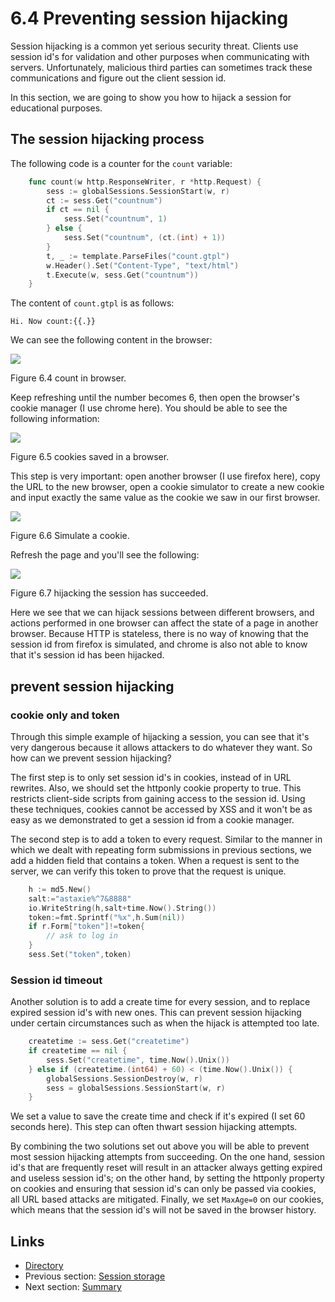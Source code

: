 # 6.4 Preventing session hijacking

Session hijacking is a common yet serious security threat. Clients use session id's for validation and other purposes when communicating with servers. Unfortunately, malicious third parties can sometimes track these communications and figure out the client session id.

In this section, we are going to show you how to hijack a session for educational purposes.

## The session hijacking process

The following code is a counter for the `count` variable:

```go
    func count(w http.ResponseWriter, r *http.Request) {
        sess := globalSessions.SessionStart(w, r)
        ct := sess.Get("countnum")
        if ct == nil {
            sess.Set("countnum", 1)
        } else {
            sess.Set("countnum", (ct.(int) + 1))
        }
        t, _ := template.ParseFiles("count.gtpl")
        w.Header().Set("Content-Type", "text/html")
        t.Execute(w, sess.Get("countnum"))
    }
```

The content of `count.gtpl` is as follows:

```text
Hi. Now count:{{.}}
```

We can see the following content in the browser:

![](https://github.com/boekan/build-web-application-with-golang/tree/5d43949b09c6a2cf35b87903aba06669a01a6f35/en/images/6.4.hijack.png?raw=true)

Figure 6.4 count in browser.

Keep refreshing until the number becomes 6, then open the browser's cookie manager \(I use chrome here\). You should be able to see the following information:

![](https://github.com/boekan/build-web-application-with-golang/tree/5d43949b09c6a2cf35b87903aba06669a01a6f35/en/images/6.4.cookie.png?raw=true)

Figure 6.5 cookies saved in a browser.

This step is very important: open another browser \(I use firefox here\), copy the URL to the new browser, open a cookie simulator to create a new cookie and input exactly the same value as the cookie we saw in our first browser.

![](https://github.com/boekan/build-web-application-with-golang/tree/5d43949b09c6a2cf35b87903aba06669a01a6f35/en/images/6.4.setcookie.png?raw=true)

Figure 6.6 Simulate a cookie.

Refresh the page and you'll see the following:

![](https://github.com/boekan/build-web-application-with-golang/tree/5d43949b09c6a2cf35b87903aba06669a01a6f35/en/images/6.4.hijacksuccess.png?raw=true)

Figure 6.7 hijacking the session has succeeded.

Here we see that we can hijack sessions between different browsers, and actions performed in one browser can affect the state of a page in another browser. Because HTTP is stateless, there is no way of knowing that the session id from firefox is simulated, and chrome is also not able to know that it's session id has been hijacked.

## prevent session hijacking

### cookie only and token

Through this simple example of hijacking a session, you can see that it's very dangerous because it allows attackers to do whatever they want. So how can we prevent session hijacking?

The first step is to only set session id's in cookies, instead of in URL rewrites. Also, we should set the httponly cookie property to true. This restricts client-side scripts from gaining access to the session id. Using these techniques, cookies cannot be accessed by XSS and it won't be as easy as we demonstrated to get a session id from a cookie manager.

The second step is to add a token to every request. Similar to the manner in which we dealt with repeating form submissions in previous sections, we add a hidden field that contains a token. When a request is sent to the server, we can verify this token to prove that the request is unique.

```go
    h := md5.New()
    salt:="astaxie%^7&8888"
    io.WriteString(h,salt+time.Now().String())
    token:=fmt.Sprintf("%x",h.Sum(nil))
    if r.Form["token"]!=token{
        // ask to log in
    }
    sess.Set("token",token)
```

### Session id timeout

Another solution is to add a create time for every session, and to replace expired session id's with new ones. This can prevent session hijacking under certain circumstances such as when the hijack is attempted too late.

```go
    createtime := sess.Get("createtime")
    if createtime == nil {
        sess.Set("createtime", time.Now().Unix())
    } else if (createtime.(int64) + 60) < (time.Now().Unix()) {
        globalSessions.SessionDestroy(w, r)
        sess = globalSessions.SessionStart(w, r)
    }
```

We set a value to save the create time and check if it's expired \(I set 60 seconds here\). This step can often thwart session hijacking attempts.

By combining the two solutions set out above you will be able to prevent most session hijacking attempts from succeeding. On the one hand, session id's that are frequently reset will result in an attacker always getting expired and useless session id's; on the other hand, by setting the httponly property on cookies and ensuring that session id's can only be passed via cookies, all URL based attacks are mitigated. Finally, we set `MaxAge=0` on our cookies, which means that the session id's will not be saved in the browser history.

## Links

* [Directory](preface.md)
* Previous section: [Session storage](06.3.md)
* Next section: [Summary](06.5.md)

